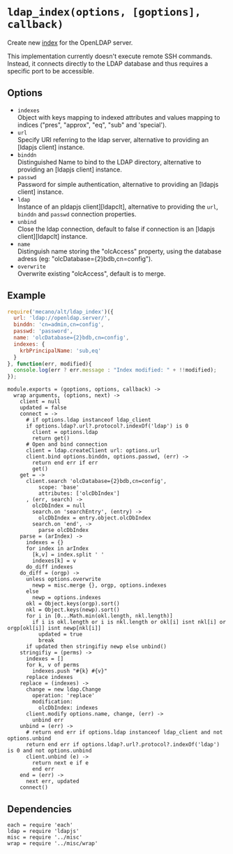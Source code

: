 
# `ldap_index(options, [goptions], callback)`

Create new [index](index) for the OpenLDAP server.   

This implementation currently doesn't execute remote SSH commands. Instead, it
connects directly to the LDAP database and thus requires a specific port to be
accessible.   

## Options

*   `indexes`   
    Object with keys mapping to indexed attributes and values mapping to indices
    ("pres", "approx", "eq", "sub" and 'special').   
*   `url`   
    Specify URI referring to the ldap server, alternative to providing an
    [ldapjs client] instance.   
*   `binddn`   
    Distinguished Name to bind to the LDAP directory, alternative to providing
    an [ldapjs client] instance.   
*   `passwd`   
    Password for simple authentication, alternative to providing an
    [ldapjs client] instance.   
*   `ldap`   
    Instance of an pldapjs client][ldapclt], alternative to providing the `url`,
    `binddn` and `passwd` connection properties.   
*   `unbind`   
    Close the ldap connection, default to false if connection is an
    [ldapjs client][ldapclt] instance.   
*   `name`   
    Distinguish name storing the "olcAccess" property, using the database adress
    (eg: "olcDatabase={2}bdb,cn=config").   
*   `overwrite`   
    Overwrite existing "olcAccess", default is to merge.   

## Example

```js
require('mecano/alt/ldap_index')({
  url: 'ldap://openldap.server/',
  binddn: 'cn=admin,cn=config',
  passwd: 'password',
  name: 'olcDatabase={2}bdb,cn=config',
  indexes: {
    krbPrincipalName: 'sub,eq'
  }
}, function(err, modified){
  console.log(err ? err.message : "Index modified: " + !!modified);
});
```

    module.exports = (goptions, options, callback) ->
      wrap arguments, (options, next) ->
        client = null
        updated = false
        connect = ->
          # if options.ldap instanceof ldap_client
          if options.ldap?.url?.protocol?.indexOf('ldap') is 0
            client = options.ldap
            return get()
          # Open and bind connection
          client = ldap.createClient url: options.url
          client.bind options.binddn, options.passwd, (err) ->
            return end err if err
            get()
        get = ->
          client.search 'olcDatabase={2}bdb,cn=config',
              scope: 'base'
              attributes: ['olcDbIndex']
          , (err, search) ->
            olcDbIndex = null
            search.on 'searchEntry', (entry) ->
              olcDbIndex = entry.object.olcDbIndex
            search.on 'end', ->
              parse olcDbIndex
        parse = (arIndex) ->
          indexes = {}
          for index in arIndex
            [k,v] = index.split ' '
            indexes[k] = v
          do_diff indexes
        do_diff = (orgp) ->
          unless options.overwrite
            newp = misc.merge {}, orgp, options.indexes
          else
            newp = options.indexes
          okl = Object.keys(orgp).sort()
          nkl = Object.keys(newp).sort()
          for i in [0...Math.min(okl.length, nkl.length)]
            if i is okl.length or i is nkl.length or okl[i] isnt nkl[i] or orgp[okl[i]] isnt newp[nkl[i]]
              updated = true
              break
          if updated then stringifiy newp else unbind()
        stringifiy = (perms) ->
          indexes = []
          for k, v of perms
            indexes.push "#{k} #{v}"
          replace indexes
        replace = (indexes) ->
          change = new ldap.Change
            operation: 'replace'
            modification:
              olcDbIndex: indexes
          client.modify options.name, change, (err) ->
            unbind err
        unbind = (err) ->
          # return end err if options.ldap instanceof ldap_client and not options.unbind
          return end err if options.ldap?.url?.protocol?.indexOf('ldap') is 0 and not options.unbind
          client.unbind (e) ->
            return next e if e
            end err
        end = (err) ->
          next err, updated
        connect()

## Dependencies

    each = require 'each'
    ldap = require 'ldapjs'
    misc = require '../misc'
    wrap = require '../misc/wrap'

[index]: http://www.zytrax.com/books/ldap/apa/indeces.html


